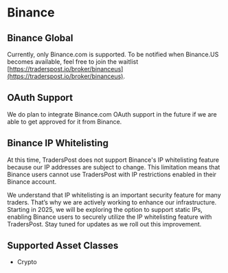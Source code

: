 # Binance

## Binance Global

Currently, only Binance.com is supported. To be notified when Binance.US becomes available, feel free to join the waitlist [https://traderspost.io/broker/binanceus](https://traderspost.io/broker/binanceus).

## OAuth Support

We do plan to integrate Binance.com OAuth support in the future if we are able to get approved for it from Binance.

## Binance IP Whitelisting

At this time, TradersPost does not support Binance's IP whitelisting feature because our IP addresses are subject to change. This limitation means that Binance users cannot use TradersPost with IP restrictions enabled in their Binance account.

We understand that IP whitelisting is an important security feature for many traders. That’s why we are actively working to enhance our infrastructure. Starting in 2025, we will be exploring the option to support static IPs, enabling Binance users to securely utilize the IP whitelisting feature with TradersPost. Stay tuned for updates as we roll out this improvement.

## Supported Asset Classes

* Crypto
